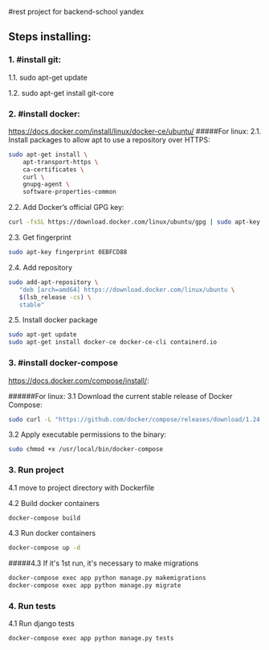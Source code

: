 #rest project for backend-school yandex

## Steps installing:
### 1. #install git:
1.1. sudo apt-get update

1.2. sudo apt-get install git-core

### 2. #install docker:
https://docs.docker.com/install/linux/docker-ce/ubuntu/
#####For linux:
2.1. Install packages to allow apt to use a repository over HTTPS:
```bash
sudo apt-get install \
    apt-transport-https \
    ca-certificates \
    curl \
    gnupg-agent \
    software-properties-common
```

2.2. Add Docker’s official GPG key:
```bash 
curl -fsSL https://download.docker.com/linux/ubuntu/gpg | sudo apt-key add -
```

2.3. Get fingerprint
```bash
sudo apt-key fingerprint 0EBFCD88
```

2.4. Add repository

```bash
sudo add-apt-repository \
   "deb [arch=amd64] https://download.docker.com/linux/ubuntu \
   $(lsb_release -cs) \
   stable"
```

2.5. Install docker package

```bash
sudo apt-get update
sudo apt-get install docker-ce docker-ce-cli containerd.io
```

### 3. #install docker-compose
https://docs.docker.com/compose/install/:

######For linux:
3.1 Download the current stable release of Docker Compose:
```bash
sudo curl -L "https://github.com/docker/compose/releases/download/1.24.1/docker-compose-$(uname -s)-$(uname -m)" -o /usr/local/bin/docker-compose
```

3.2 Apply executable permissions to the binary:
```bash
sudo chmod +x /usr/local/bin/docker-compose
```

### 3. Run project
4.1 move to project directory with Dockerfile

4.2 Build docker containers
```bash
docker-compose build
```

4.3 Run docker containers
```bash
docker-compose up -d 
```

#####4.3 If it's 1st run, it's necessary to make migrations
```bash
docker-compose exec app python manage.py makemigrations
docker-compose exec app python manage.py migrate
```

### 4. Run tests

4.1 Run django tests 
```bash
docker-compose exec app python manage.py tests
```